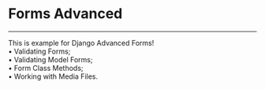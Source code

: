 # Forms Advanced
<hr>

This is example for Django Advanced Forms!
<br>
• Validating Forms;
<br>
• Validating Model Forms;
<br>
• Form Class Methods;
<br>
• Working with Media Files.
